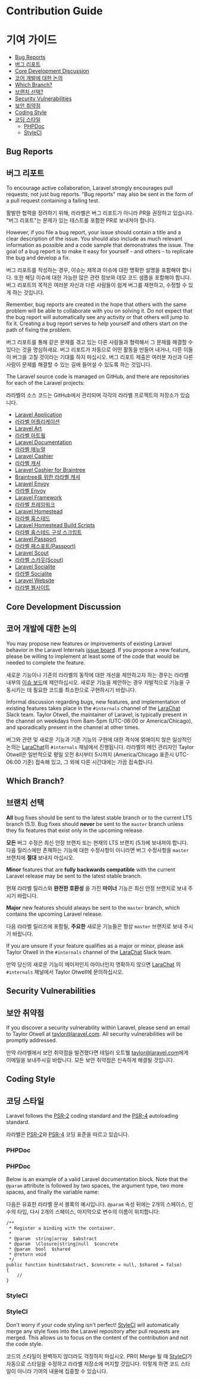 # Contribution Guide
# 기여 가이드

- [Bug Reports](#bug-reports)
- [버그 리포트](#bug-reports)
- [Core Development Discussion](#core-development-discussion)
- [코어 개발에 대한 논의](#core-development-discussion)
- [Which Branch?](#which-branch)
- [브랜치 선택?](#which-branch)
- [Security Vulnerabilities](#security-vulnerabilities)
- [보안 취약점](#security-vulnerabilities)
- [Coding Style](#coding-style)
- [코딩 스타일](#coding-style)
    - [PHPDoc](#phpdoc)
    - [StyleCI](#styleci)

<a name="bug-reports"></a>
## Bug Reports
## 버그 리포트

To encourage active collaboration, Laravel strongly encourages pull requests, not just bug reports. "Bug reports" may also be sent in the form of a pull request containing a failing test.

활발한 협력을 장려하기 위해, 라라벨은 버그 리포트가 아니라 PR을 권장하고 있습니다. "버그 리포트"는 문제가 있는 테스트를 포함한 PR로 보내져야 합니다. 

However, if you file a bug report, your issue should contain a title and a clear description of the issue. You should also include as much relevant information as possible and a code sample that demonstrates the issue. The goal of a bug report is to make it easy for yourself - and others - to replicate the bug and develop a fix. 

버그 리포트를 작성하는 경우, 이슈는 제목과 이슈에 대한 명확한 설명을 포함해야 합니다. 또한 해당 이슈에 대한 가능한 많은 관련 정보와 데모 코드 샘플을 포함해야 합니다. 버그 리포트의 목적은 여러분 자신과 다른 사람들이 쉽게 버그를 재현하고, 수정할 수 있게 하는 것입니다.

Remember, bug reports are created in the hope that others with the same problem will be able to collaborate with you on solving it. Do not expect that the bug report will automatically see any activity or that others will jump to fix it. Creating a bug report serves to help yourself and others start on the path of fixing the problem. 

버그 리포트를 통해 같은 문제를 겪고 있는 다른 사람들과 협력해서 그 문제를 해결할 수 있다는 것을 명심하세요. 버그 리포트가 자동으로 어떤 활동을 만들어 내거나, 다른 이들이 버그을 고칠 것이라는 기대를 하지 마십시오. 버그 리포트 제출은 여러분 자신과 다른 사람이 문제를 해결할 수 있는 길에 들어설 수 있도록 하는 것입니다. 

The Laravel source code is managed on GitHub, and there are repositories for each of the Laravel projects:

라라벨의 소스 코드는 GitHub에서 관리되며 각각의 라라벨 프로젝트의 저장소가 있습니다.

- [Laravel Application](https://github.com/laravel/laravel)
- [라라벨 어플리케이션](https://github.com/laravel/laravel)
- [Laravel Art](https://github.com/laravel/art)
- [라라벨 아트웤](https://github.com/laravel/art)
- [Laravel Documentation](https://github.com/laravel/docs)
- [라라벨 매뉴얼](https://github.com/laravel/docs)
- [Laravel Cashier](https://github.com/laravel/cashier)
- [라라벨 캐셔](https://github.com/laravel/cashier)
- [Laravel Cashier for Braintree](https://github.com/laravel/cashier-braintree)
- [Braintree를 위한 라라벨 캐셔](https://github.com/laravel/cashier-braintree)
- [Laravel Envoy](https://github.com/laravel/envoy)
- [라라벨 Envoy](https://github.com/laravel/envoy)
- [Laravel Framework](https://github.com/laravel/framework)
- [라라벨 프레임워크](https://github.com/laravel/framework)
- [Laravel Homestead](https://github.com/laravel/homestead)
- [라라벨 홈스테드](https://github.com/laravel/homestead)
- [Laravel Homestead Build Scripts](https://github.com/laravel/settler)
- [라라벨 홈스테드 구성 스크립트](https://github.com/laravel/settler)
- [Laravel Passport](https://github.com/laravel/passport)
- [라라벨 패스포트(Passport)](https://github.com/laravel/passport)
- [Laravel Scout](https://github.com/laravel/scout)
- [라라벨 스카웃(Scout)](https://github.com/laravel/scout)
- [Laravel Socialite](https://github.com/laravel/socialite)
- [라라벨 Socialite](https://github.com/laravel/socialite)
- [Laravel Website](https://github.com/laravel/laravel.com)
- [라라벨 웹사이트](https://github.com/laravel/laravel.com)

<a name="core-development-discussion"></a>
## Core Development Discussion
## 코어 개발에 대한 논의

You may propose new features or improvements of existing Laravel behavior in the Laravel Internals [issue board](https://github.com/laravel/internals/issues). If you propose a new feature, please be willing to implement at least some of the code that would be needed to complete the feature.

새로운 기능이나 기존의 라라벨의 동작에 대한 개선을 제안하고자 하는 경우는 라라벨 내부의 [이슈 보드](https://github.com/laravel/internals/issues)에 제안하십시오. 새로운 기능을 제안하는 경우 자발적으로 기능을 구동시키는 데 필요한 코드를 최소한으로 구현하시기 바랍니다.

Informal discussion regarding bugs, new features, and implementation of existing features takes place in the `#internals` channel of the [LaraChat](https://larachat.co) Slack team. Taylor Otwell, the maintainer of Laravel, is typically present in the channel on weekdays from 8am-5pm (UTC-06:00 or America/Chicago), and sporadically present in the channel at other times.

버그와 관련 및 새로운 기능과 기존 기능의 구현에 대한 격식에 얽매이지 않은 일상적인 논의는 [LaraChat](https://larachat.co)의 `#internals` 채널에서 진행됩니다. 라라벨의 메인 관리자인 Taylor Otwell은 일반적으로 평일 오전 8시부터 5시까지 (America/Chicago 표준시 UTC-06:00 기준) 접속해 있고, 그 외에 다른 시간대에는 가끔 접속합니다.

<a name="which-branch"></a>
## Which Branch?
## 브랜치 선택

**All** bug fixes should be sent to the latest stable branch or to the current LTS branch (5.1). Bug fixes should **never** be sent to the `master` branch unless they fix features that exist only in the upcoming release.

**모든** 버그 수정은 최신 안정 브랜치 또는 현재의 LTS 브랜치 (5.1)에 보내져야 합니다. 다음 릴리스에만 존재하는 기능에 대한 수정사항이 아니라면 버그 수정사항을 `master` 브랜치에 **절대** 보내지 마십시오.

**Minor** features that are **fully backwards compatible** with the current Laravel release may be sent to the latest stable branch. 

현재 라라벨 릴리스와 **완전한 호환성** 을 가진 **마이너** 기능은 최신 안정 브랜치로 보내 주시기 바랍니다.

**Major** new features should always be sent to the `master` branch, which contains the upcoming Laravel release.

다음 라라벨 릴리즈에 포함될, **주요한** 새로운 기능들은 항상 `master` 브랜치로 보내 주시기 바랍니다.

If you are unsure if your feature qualifies as a major or minor, please ask Taylor Otwell in the `#internals` channel of the [LaraChat](https://larachat.co) Slack team.

만약 당신의 새로운 기능이 메이저인지 마이너인지 명확하지 않으면 [LaraChat](https://larachat.co) 의 `#internals` 채널에서 Taylor Otwell에 문의하십시오.

<a name="security-vulnerabilities"></a>
## Security Vulnerabilities
## 보안 취약점

If you discover a security vulnerability within Laravel, please send an email to Taylor Otwell at <a href="mailto:taylor@laravel.com">taylor@laravel.com</a>. All security vulnerabilities will be promptly addressed. 

만약 라라벨에서 보안 취약점을 발견했다면 테일러 오트웰 <a href="mailto:taylor@laravel.com">taylor@laravel.com</a>에게 이메일을 보내주시길 바랍니다. 모든 보안 취약점은 신속하게 해결될 것입니다. 

<a name="coding-style"></a>
## Coding Style
## 코딩 스타일

Laravel follows the [PSR-2](https://github.com/php-fig/fig-standards/blob/master/accepted/PSR-2-coding-style-guide.md) coding standard and the [PSR-4](https://github.com/php-fig/fig-standards/blob/master/accepted/PSR-4-autoloader.md) autoloading standard.

라라벨은 [PSR-2](https://github.com/php-fig/fig-standards/blob/master/accepted/PSR-2-coding-style-guide.md)와 [PSR-4](https://github.com/php-fig/fig-standards/blob/master/accepted/PSR-4-autoloader.md) 코딩 표준을 따르고 있습니다.

<a name="phpdoc"></a>
### PHPDoc
### PHPDoc

Below is an example of a valid Laravel documentation block. Note that the `@param` attribute is followed by two spaces, the argument type, two more spaces, and finally the variable name:

다음은 유효한 라라벨 문서 블록의 예시입니다. `@param` 속성 뒤에는 2개의 스페이스, 인수의 타입, 다시 2개의 스페이스, 마지막으로 변수의 이름이 위치합니다:

    /**
     * Register a binding with the container.
     *
     * @param  string|array  $abstract
     * @param  \Closure|string|null  $concrete
     * @param  bool  $shared
     * @return void
     */
    public function bind($abstract, $concrete = null, $shared = false)
    {
        //
    }

<a name="styleci"></a>
### StyleCI
### StyleCI

Don't worry if your code styling isn't perfect! [StyleCI](https://styleci.io/) will automatically merge any style fixes into the Laravel repository after pull requests are merged. This allows us to focus on the content of the contribution and not the code style.

코드의 스타일이 완벽하지 않더라도 걱정하지 마십시오. PR이 Merge 될 때 [StyleCI](https://styleci.io/)가 자동으로 스타일을 수정하고 라라벨 저장소에 머지할 것입니다. 이렇게 하면 코드 스타일이 아니라 기여의 내용에 집중할 수 있습니다.
